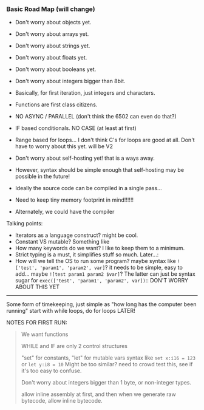 ### Basic Road Map (will change)

- Don't worry about objects yet.
- Don't worry about arrays yet.
- Don't worry about strings yet.
- Don't worry about floats yet.
- Don't worry about booleans yet.
- Don't worry about integers bigger than 8bit.
- Basically, for first iteration, just integers and characters.

- Functions are first class citizens.
- NO ASYNC / PARALLEL (don't think the 6502 can even do that?)
- IF based conditionals. NO CASE (at least at first)
- Range based for loops... I don't think C's for loops are good at all. Don't have to worry about this yet. will be V2

- Don't worry about self-hosting yet! that is a ways away.
- However, syntax should be simple enough that self-hosting may be possible in the future!
- Ideally the source code can be compiled in a single pass...
- Need to keep tiny memory footprint in mind!!!!!!
- Alternately, we could have the compiler

Talking points:
- Iterators as a language construct? might be cool.
- Constant VS mutable? Something like
- How many keywords do we want? I like to keep them to a minimum.
- Strict typing is a must, it simplifies stuff so much.
Later...:
- How will we tell the OS to run some program? maybe syntax like `!['test', 'param1', 'param2', var]`? it needs to be simple, easy to add... maybe `![test param1 param2 $var]`? The latter can just be syntax sugar for `exec(['test', 'param1', 'param2', var])`:: DON'T WORRY ABOUT THIS YET

-----

Some form of timekeeping, just simple as "how long has the computer been running"
start with while loops, do for loops LATER!


NOTES FOR FIRST RUN:
>	We want functions
>
>	WHILE and IF are only 2 control structures
>
>	"set" for constants, "let" for mutable vars
>	syntax like `set x:i16 = 123` or `let y:i8 = 10`
>	Might be too similar? need to crowd test this, see if it's too easy to confuse.
>
>	Don't worry about integers bigger than 1 byte, or non-integer types.
>
>	allow inline assembly at first, and then when we generate raw bytecode, allow inline bytecode.
